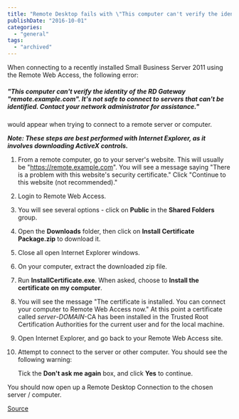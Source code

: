 ```yaml
---
title: "Remote Desktop fails with \"This computer can't verify the identity of the RD Gateway\""
publishDate: "2016-10-01"
categories: 
  - "general"
tags:
  - "archived"
---
```


When connecting to a recently installed Small Business Server 2011 using the Remote Web Access, the following error:

##### "This computer can't verify the identity of the RD Gateway "remote.example.com". It's not safe to connect to servers that can't be identified. Contact your network administrator for assistance."

would appear when trying to connect to a remote server or computer.

_**Note: These steps are best performed with Internet Explorer, as it involves downloading ActiveX controls.**_

1. From a remote computer, go to your server's website. This will usually be "https://remote.example.com". You will see a message saying "There is a problem with this website's security certificate." Click "Continue to this website (not recommended)."
2. Login to Remote Web Access.
3. You will see several options - click on **Public** in the **Shared Folders** group.
4. Open the **Downloads** folder, then click on **Install Certificate Package.zip** to download it.
5. Close all open Internet Explorer windows.
6. On your computer, extract the downloaded zip file.
7. Run **InstallCertificate.exe**. When asked, choose to **Install the certificate on my computer**.
8. You will see the message "The certificate is installed. You can connect your computer to Remote Web Access now." At this point a certificate called _server_\-_DOMAIN_\-CA has been installed in the Trusted Root Certification Authorities for the current user and for the local machine.
9. Open Internet Explorer, and go back to your Remote Web Access site.
10. Attempt to connect to the server or other computer. You should see the following warning:
    
    Tick the **Don't ask me again** box, and click **Yes** to continue.

You should now open up a Remote Desktop Connection to the chosen server / computer.

[Source](https://www.andrewstechnology.co.uk/reference/tips/44-sbs2011-rd-gateway-cant-verify-error.html)
